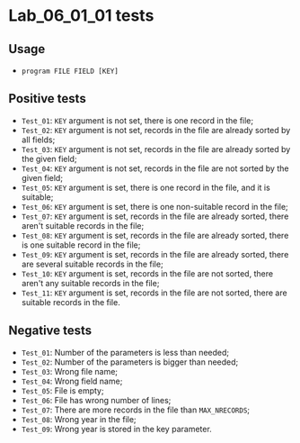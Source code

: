 # Lab_06_01_01 tests
## Usage
- `program FILE FIELD [KEY]`
## Positive tests
- `Test_01`: `KEY` argument is not set, there is one record in the file;
- `Test_02`: `KEY` argument is not set, records in the file are already sorted by all fields;
- `Test_03`: `KEY` argument is not set, records in the file are already sorted by the given field;
- `Test_04`: `KEY` argument is not set, records in the file are not sorted by the given field;
- `Test_05`: `KEY` argument is set, there is one record in the file, and it is suitable;
- `Test_06`: `KEY` argument is set, there is one non-suitable record in the file;
- `Test_07`: `KEY` argument is set, records in the file are already sorted, there aren't suitable records in the file;
- `Test_08`: `KEY` argument is set, records in the file are already sorted, there is one suitable record in the file;
- `Test_09`: `KEY` argument is set, records in the file are already sorted, there are several suitable records in the file;
- `Test_10`: `KEY` argument is set, records in the file are not sorted, there aren't any suitable records in the file;
- `Test_11`: `KEY` argument is set, records in the file are not sorted, there are suitable records in the file.
## Negative tests
- `Test_01`: Number of the parameters is less than needed;
- `Test_02`: Number of the parameters is bigger than needed;
- `Test_03`: Wrong file name;
- `Test_04`: Wrong field name;
- `Test_05`: File is empty;
- `Test_06`: File has wrong number of lines;
- `Test_07`: There are more records in the file than `MAX_NRECORDS`;
- `Test_08`: Wrong year in the file;
- `Test_09`: Wrong year is stored in the key parameter.